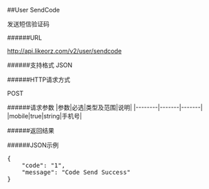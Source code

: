 ##User SendCode发送短信验证码######URLhttp://api.likeorz.com/v2/user/sendcode######支持格式JSON######HTTP请求方式POST######请求参数|参数|必选|类型及范围|说明|
|--------|-------|-------|
|mobile|true|string|手机号|
######返回结果######JSON示例<pre>{
    "code": "1",
    "message": "Code Send Success"
}
</pre>